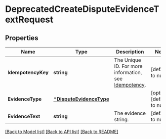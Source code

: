 # DeprecatedCreateDisputeEvidenceTextRequest

## Properties

 Name               | Type                                               | Description                                                                                                                | Notes                        
--------------------|----------------------------------------------------|----------------------------------------------------------------------------------------------------------------------------|------------------------------
 **IdempotencyKey** | **string**                                         | The Unique ID. For more information, see [Idempotency](https://developer.squareup.com/docs/working-with-apis/idempotency). | [default to null]            
 **EvidenceType**   | [***DisputeEvidenceType**](DisputeEvidenceType.md) |                                                                                                                            | [optional] [default to null] 
 **EvidenceText**   | **string**                                         | The evidence string.                                                                                                       | [default to null]            

[[Back to Model list]](../README.md#documentation-for-models) [[Back to API list]](../README.md#documentation-for-api-endpoints) [[Back to README]](../README.md)

